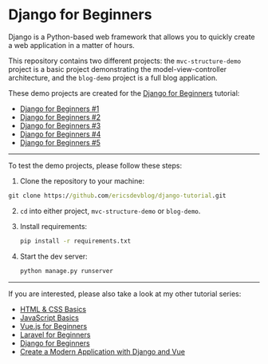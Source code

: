 # Django for Beginners

Django is a Python-based web framework that allows you to quickly create a web application in a matter of hours.

This repository contains two different projects: the `mvc-structure-demo` project is a basic project demonstrating the model-view-controller architecture, and the `blog-demo` project is a full blog application.

These demo projects are created for the [Django for Beginners](https://www.ericsdevblog.com/posts/django-for-beginners-1/) tutorial:

- [Django for Beginners #1](https://www.ericsdevblog.com/posts/django-for-beginners-1/)
- [Django for Beginners #2](https://www.ericsdevblog.com/posts/django-for-beginners-2/)
- [Django for Beginners #3](https://www.ericsdevblog.com/posts/django-for-beginners-3/)
- [Django for Beginners #4](https://www.ericsdevblog.com/posts/django-for-beginners-4/)
- [Django for Beginners #5](https://www.ericsdevblog.com/posts/django-for-beginners-5/)

---
To test the demo projects, please follow these steps:

1. Clone the repository to your machine:
  ```cmd
  git clone https://github.com/ericsdevblog/django-tutorial.git
  ```

2. `cd` into either project, `mvc-structure-demo` or `blog-demo`.

3. Install requirements:
   ```cmd
   pip install -r requirements.txt
   ```

4. Start the dev server:
   ```cmd
   python manage.py runserver
   ```
---

If you are interested, please also take a look at my other tutorial series:

- [HTML & CSS Basics](https://www.ericsdevblog.com/posts/html-basics-1/)
- [JavaScript Basics](https://www.ericsdevblog.com/posts/javascript-basics-1/)
- [Vue.js for Beginners](https://www.ericsdevblog.com/posts/vuejs-for-beginners-1/)
- [Laravel for Beginners](https://www.ericsdevblog.com/posts/laravel-for-beginners-1/)
- [Django for Beginners](https://www.ericsdevblog.com/posts/django-for-beginners-1/)
- [Create a Modern Application with Django and Vue](https://www.ericsdevblog.com/posts/create-a-modern-application-with-django-and-vue-1/)
